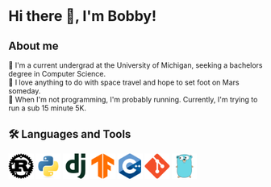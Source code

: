 <div id="header" align="center">
  <img src="https://komarev.com/ghpvc/?username=bobby-palmer&style=flat-square&color=blue" alt=""/>  
</div>  

# Hi there 👋, I'm Bobby!
## About me 
📖 I'm a current undergrad at the University of Michigan, seeking a bachelors degree in Computer Science.  
🚀 I love anything to do with space travel and hope to set foot on Mars someday.  
🏃 When I'm not programming, I'm probably running. Currently, I'm trying to run a sub 15 minute 5K.  
## 🛠️ Languages and Tools
<div id="tools">
  <img src="https://github.com/devicons/devicon/blob/master/icons/rust/rust-plain.svg" alt="" width=50 height=50/>
  <img src="https://github.com/devicons/devicon/blob/master/icons/python/python-original.svg" alt="" width=50 height=50/>
  <img src="https://github.com/devicons/devicon/blob/master/icons/django/django-plain.svg" alt="" width=50 height=50/>
  <img src="https://github.com/devicons/devicon/blob/master/icons/tensorflow/tensorflow-original.svg" alt="" width=50 height=50/>
  <img src="https://github.com/devicons/devicon/blob/master/icons/cplusplus/cplusplus-original.svg" alt="" width=50 height=50/>
  <img src="https://github.com/devicons/devicon/blob/master/icons/git/git-original.svg" alt="" width=50 height=50/>
  <img src="https://github.com/devicons/devicon/blob/master/icons/go/go-original.svg" alt="" width=50 height=50/>
</div>
